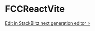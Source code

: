 # FCCReactVite

[Edit in StackBlitz next generation editor ⚡️](https://stackblitz.com/~/github.com/linusjf/DrumMachine)
